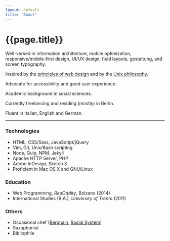 ```yaml
---
layout: default
title: "About"
---
```


# {{page.title}}

Well-versed in information architecture, mobile optimization, responsive/mobile-first design, UI/UX design, fluid layouts, gestaltung, and screen typography.

Inspired by the [principles of web design](principles "Principles of web design") and by the [Unix philosophy](unix "The Unix philosophy").

Advocate for accessibility and good user experience.

Academic background in social sciences.

Currently freelancing and residing (mostly) in Berlin.

Fluent in Italian, English and German.

* * * * *

### Technologies

- HTML, CSS/Sass, JavaScript/jQuery
- Vim, Git, Unix/Bash scripting
- Node, Gulp, NPM, Jekyll
- Apache HTTP Server, PHP
- Adobe InDesign, Sketch 3
- Proficient in Mac OS X and GNU/Linux

### Education

- Web Programming, *RedOddity*, Bolzano (2014)
- International Studies (B.A.), *University of Trento* (2011)

### Others

- Occasional chef ([Berghain](http://www.berghain.de/ "Berghain homepage"), [Radial System](http://www.radialsystem.de "Radial System homepage"))
- Saxophonist
- Bibliophile
